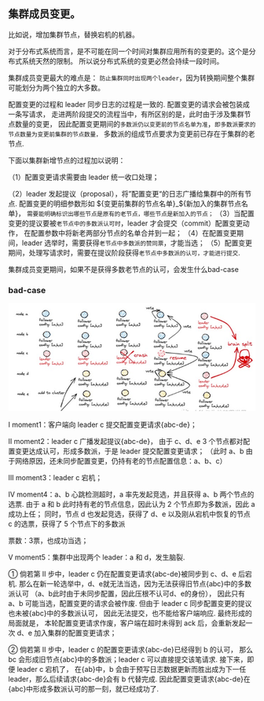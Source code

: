 ## 集群成员变更。

比如说，增加集群节点，替换宕机的机器。

对于分布式系统而言，是不可能在同一个时间对集群应用所有的变更的。这个是分布式系统天然的限制。
所以说分布式系统的变更必然会持续一段时间。

集群成员变更最大的难点是： `防止集群同时出现两个leader`，因为转换期间整个集群可能划分为两个独立的大多数。



配置变更的过程和 leader 同步日志的过程是一致的. 配置变更的请求会被包装成一条写请求，
走进两阶段提交的流程当中，有所区别的是，此时由于涉及集群节点数量的变更，
因此配置变更期间的`多数派仍以变更前的节点名单为准`，`即多数派要求的节点数量为变更前集群的节点数量，`
多数派的组成节点要求为变更前已存在于集群的老节点.

下面以集群新增节点的过程加以说明：

（1）配置变更请求需要由 leader 统一收口处理；

（2）leader 发起提议（proposal），将”配置变更“的日志广播给集群中的所有节点. 
配置变更的明细参数形如 ${变更前集群的节点名单}_${新加入的集群节点名单}，
`需要能明确标识出哪些节点是原有的老节点，哪些节点是新加入的节点；`
（3）当配置变更的提议要被`老节点中的多数派认可时`，leader 才会提交（commit）配置变更动作，
    在配置参数中将新老两部分节点的名单合并到一起；
（4）在配置变更期间，leader 选举时，需要获得`老节点中多数派的赞同票`，才能当选；
（5）配置变更期间，处理写请求时，需要在提议阶段获得`老节点中多数派的认可，才能进行提交`.


集群成员变更期间，如果不是获得多数老节点的认可，会发生什么bad-case

### bad-case

 ![](imgs/group_member_change.jpeg)


I moment1：客户端向 leader c 提交配置变更请求{abc-de}；

II moment2：leader c 广播发起提议{abc-de}，
由于 c、d、e 3 个节点都对配置变更达成认可，形成多数派，于是 leader 提交配置变更请求；
（此时 a、b 由于网络原因，还未同步配置变更，仍持有老的节点配置信息：a、b、c）

III moment3：leader c 宕机；

IV moment4：a、b 心跳检测超时，a 率先发起竞选，并且获得 a、b 两个节点的选票. 
由于 a 和 b 此时持有老的节点信息，因此认为 2 个节点即为多数派，因此 a 成功上任；
同时，节点 d 也发起竞选，获得了 d、e 以及刚从宕机中恢复的节点 c 的选票，获得了 5 个节点下的多数派

票数：3票，也成功当选；

V moment5：集群中出现两个 leader：a 和 d，发生脑裂.


① 倘若第 II 步中，leader c 仍在配置变更请求{abc-de}被同步到 c、d、e 后宕机. 
那么在新一轮选举中，d、e就无法当选，因为无法获得旧节点{abc}中的多数派认可
（a、b此时由于未同步配置，因此压根不认可d、e的身份），
因此只有 a、b 可能当选，配置变更的请求会被作废. 但由于 leader c 同步配置变更的提议也未被{abc}中的多数派认可，
因此无法提交，也不能给客户端响应. 最终形成的局面就是，
本轮配置变更请求作废，客户端在超时未得到 ack 后，会重新发起一次 d、e 加入集群的配置变更请求；

② 倘若第 II 步中，leader c 的配置变更请求{abc-de}已经得到 b 的认可，
那么 bc 会形成旧节点{abc}中的多数派；leader c 可以直接提交该笔请求. 接下来，即便 leader c 宕机了，
在{ab}中，b 会由于预写日志数据更新而胜出成为下一任 leader，那么后续请求{abc-de}会有 b 代替完成. 
因此配置变更请求{abc-de}在{abc}中形成多数派认可的那一刻，就已经成功了.


